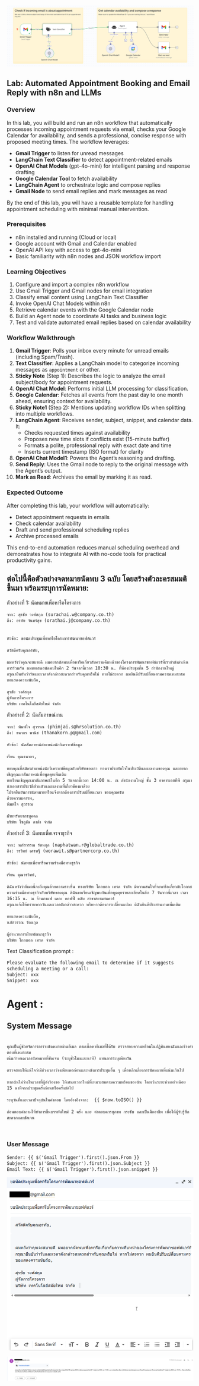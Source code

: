 
![Alt text1](./img/00.png)

## Lab: Automated Appointment Booking and Email Reply with n8n and LLMs

### Overview
In this lab, you will build and run an n8n workflow that automatically processes incoming appointment requests via email, checks your Google Calendar for availability, and sends a professional, concise response with proposed meeting times. The workflow leverages:

- **Gmail Trigger** to listen for unread messages
- **LangChain Text Classifier** to detect appointment-related emails
- **OpenAI Chat Models** (gpt-4o-mini) for intelligent parsing and response drafting
- **Google Calendar Tool** to fetch availability
- **LangChain Agent** to orchestrate logic and compose replies
- **Gmail Node** to send email replies and mark messages as read

By the end of this lab, you will have a reusable template for handling appointment scheduling with minimal manual intervention.

### Prerequisites

- n8n installed and running (Cloud or local)
- Google account with Gmail and Calendar enabled
- OpenAI API key with access to gpt-4o-mini
- Basic familiarity with n8n nodes and JSON workflow import

### Learning Objectives

1. Configure and import a complex n8n workflow
2. Use Gmail Trigger and Gmail nodes for email integration
3. Classify email content using LangChain Text Classifier
4. Invoke OpenAI Chat Models within n8n
5. Retrieve calendar events with the Google Calendar node
6. Build an Agent node to coordinate AI tasks and business logic
7. Test and validate automated email replies based on calendar availability

### Workflow Walkthrough

1. **Gmail Trigger**: Polls your inbox every minute for unread emails (including Spam/Trash).
2. **Text Classifier**: Applies a LangChain model to categorize incoming messages as `appointment` or other.
3. **Sticky Note** (Step 1): Describes the logic to analyze the email subject/body for appointment requests.
4. **OpenAI Chat Model**: Performs initial LLM processing for classification.
5. **Google Calendar**: Fetches all events from the past day to one month ahead, ensuring context for availability.
6. **Sticky Note1** (Step 2): Mentions updating workflow IDs when splitting into multiple workflows.
7. **LangChain Agent**: Receives sender, subject, snippet, and calendar data. It:
   - Checks requested times against availability
   - Proposes new time slots if conflicts exist (15-minute buffer)
   - Formats a polite, professional reply with exact date and time
   - Inserts current timestamp (ISO format) for clarity
8. **OpenAI Chat Model1**: Powers the Agent’s reasoning and drafting.
9. **Send Reply**: Uses the Gmail node to reply to the original message with the Agent’s output.
10. **Mark as Read**: Archives the email by marking it as read.

### Expected Outcome

After completing this lab, your workflow will automatically:
- Detect appointment requests in emails
- Check calendar availability
- Draft and send professional scheduling replies
- Archive processed emails

This end-to-end automation reduces manual scheduling overhead and demonstrates how to integrate AI with no-code tools for practical productivity gains.




## ต่อไปนี้คือตัวอย่างจดหมายนัดพบ 3 ฉบับ โดยสร้างตัวละครสมมติขึ้นมา พร้อมระบุการนัดหมาย:
ตัวอย่างที่ 1: นัดหมายเพื่อหารือโครงการ

```
จาก: สุรชัย วงศ์สกุล (surachai.w@company.co.th)
ถึง: อรทัย จันทร์สุข (orathai.j@company.co.th)


หัวข้อ: ขอนัดประชุมเพื่อหารือโครงการพัฒนาซอฟต์แวร์  

สวัสดีครับคุณอรทัย,  

ผมหวังว่าคุณจะสบายดี ผมอยากนัดพบเพื่อหารือเกี่ยวกับความคืบหน้าของโครงการพัฒนาซอฟต์แวร์ที่เรากำลังดำเนินการร่วมกัน ผมขอเสนอนัดพบในอีก 2 วันจากนี้เวลา 10:30 น. ที่ห้องประชุมชั้น 5 สำนักงานใหญ่  
กรุณายืนยันว่าวันและเวลาดังกล่าวสะดวกสำหรับคุณหรือไม่ หากไม่สะดวก ผมยินดีปรับเปลี่ยนตามความเหมาะสม  
ขอแสดงความนับถือ,

สุรชัย วงศ์สกุล
ผู้จัดการโครงการ
บริษัท เทคโนโลยีสมัยใหม่ จำกัด  
```

ตัวอย่างที่ 2: นัดสัมภาษณ์งาน

```
จาก: พิมพ์ใจ สุวรรณ (phimjai.s@hrsolution.co.th)
ถึง: ธนากร พานิช (thanakorn.p@gmail.com)

หัวข้อ: นัดสัมภาษณ์ตำแหน่งนักวิเคราะห์ข้อมูล  

เรียน คุณธนากร,  

ขอบคุณที่สมัครตำแหน่งนักวิเคราะห์ข้อมูลกับบริษัทของเรา ทางเราประทับใจในประวัติและผลงานของคุณ และอยากเชิญคุณมาสัมภาษณ์เพื่อพูดคุยเพิ่มเติม  
ขอเรียนเชิญคุณมาสัมภาษณ์ในอีก 5 วันจากนี้เวลา 14:00 น. ณ สำนักงานใหญ่ ชั้น 3 อาคารเอสทีพี กรุณานำเอกสารประวัติส่วนตัวและผลงานที่เกี่ยวข้องมาด้วย  
โปรดยืนยันการนัดหมายหรือแจ้งหากต้องการปรับเปลี่ยนเวลา ขอบคุณครับ  
ด้วยความเคารพ,
พิมพ์ใจ สุวรรณ

ฝ่ายทรัพยากรบุคคล
บริษัท โซลูชัน ดาต้า จำกัด  
```


ตัวอย่างที่ 3: นัดพบเพื่อเจรจาธุรกิจ

```
จาก: นภัสวรรณ รัตนกุล (naphatwan.r@globaltrade.co.th)
ถึง: วรวิทย์ เศรษฐี (worawit.s@partnercorp.co.th)

หัวข้อ: นัดพบเพื่อหารือความร่วมมือทางธุรกิจ  

เรียน คุณวรวิทย์,  

ดิฉันหวังว่าอีเมลนี้จะถึงคุณด้วยความราบรื่น ทางบริษัท โกลบอล เทรด จำกัด มีความสนใจที่จะหารือเกี่ยวกับโอกาสความร่วมมือทางธุรกิจกับบริษัทของคุณ ดิฉันขอเรียนเชิญพบกันเพื่อพูดคุยรายละเอียดในอีก 7 วันจากนี้เวลา เวลา 16:15 น. ณ ร้านกาแฟ เดอะ คอฟฟี่ คลับ สาขาสยามสแควร์  
กรุณาแจ้งให้ทราบหากวันและเวลาดังกล่าวสะดวก หรือหากต้องการเปลี่ยนแปลง ดิฉันยินดีประสานงานเพิ่มเติม  

ขอแสดงความนับถือ,
นภัสวรรณ รัตนกุล

ผู้อำนวยการฝ่ายพัฒนาธุรกิจ
บริษัท โกลบอล เทรด จำกัด  
```


Text Classification prompt :

```
Please evaluate the following email to determine if it suggests scheduling a meeting or a call:
Subject: xxx
Snippet: xxx
```



# Agent :

## System Message

```

คุณเป็นผู้ช่วยจัดการตารางนัดหมายผ่านอีเมล ตามเนื้อหาอีเมลที่ได้รับ ตรวจสอบความพร้อมในปฏิทินของฉันและร่างคำตอบที่เหมาะสม  
เน้นกำหนดเวลานัดหมายที่ชัดเจน (ระบุชั่วโมงและนาที) แทนการระบุเพียงวัน  

ตรวจสอบให้แน่ใจว่ามีช่วงเวลาว่างเพียงพอก่อนและหลังการประชุมอื่น ๆ เพื่อหลีกเลี่ยงการนัดหมายที่แน่นเกินไป  

หากฉันไม่ว่างในเวลาที่ผู้ส่งร้องขอ ให้เสนอเวลาใหม่ที่เหมาะสมตามความพร้อมของฉัน โดยเว้นระยะห่างอย่างน้อย 15 นาทีจากประชุมครั้งก่อนหรือครั้งถัดไป  

ระบุวันที่และเวลาปัจจุบันในคำตอบ โดยอ้างอิงจาก:  {{ $now.toISO() }} 

ก่อนตอบคำถามให้ทำการขึ้นบรรทัดใหม่ 2 ครั้ง และ คำตอบควรสุภาพ กระชับ และเป็นมืออาชีพ เพื่อให้ผู้รับรู้สึกสะดวกและชัดเจน



```




### User Message 

```
Sender: {{ $('Gmail Trigger').first().json.From }}
Subject: {{ $('Gmail Trigger').first().json.Subject }}
Email Text: {{ $('Gmail Trigger').first().json.snippet }}
```


![Alt text1](./img/01.png)


![Alt text1](./img/02.png)
